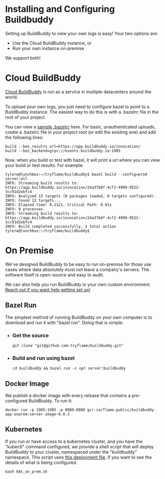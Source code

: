 <p align="center">
  <h1>Installing and Configuring Buildbuddy</h1>
</p>

Setting up BuildBuddy to view your own logs is easy! Your two options are:

* Use the Cloud BuildBuddy instance, or
* Run your own instance on-premise

We support both!

# Cloud BuildBuddy

[Cloud BuildBuddy](https://app.buildbuddy.io/) is run as a service in multiple datacenters around the world.

To upload your own logs, you just need to configure bazel to point to a BuildBuddy instance. The easiest way to do this is with a .bazelrc file in the root of your project.

You can view a [sample .bazelrc](https://app.buildbuddy.io/) here. For basic, unauthenticated uploads, create a .bazelrc file in your project root (or edit the existing one) and add the following lines:

```
build --bes_results_url=https://app.buildbuddy.io/invocation/
build --bes_backend=grpc://events.buildbuddy.io:1985
```

Now, when you build or test with bazel, it will print a url where you can view your build or test results. For example:

```
tylerw@lunchbox:~/tryflame/buildbuddy$ bazel build --config=prod server:all
INFO: Streaming build results to: https://app.buildbuddy.io/invocation/24a37b8f-4cf2-4909-9522-3cc91d2ebfc4
INFO: Analyzed 13 targets (0 packages loaded, 0 targets configured).
INFO: Found 13 targets...
INFO: Elapsed time: 0.212s, Critical Path: 0.01s
INFO: 0 processes.
INFO: Streaming build results to: https://app.buildbuddy.io/invocation/24a37b8f-4cf2-4909-9522-3cc91d2ebfc4
INFO: Build completed successfully, 1 total action
tylerw@lunchbox:~/tryflame/buildbuddy$
```

# On Premise

We've designed BuildBuddy to be easy to run on-premise for those use cases where data absolutely must not leave a company's servers. The software itself is open-source and easy to audit.

We can also help you run BuildBuddy in your own custom environment. [Reach out if you want help getting set up!](mailto:support@tryflame.com?subject=Custom%20BuildBuddy%20Setup)

## Bazel Run

The simplest method of running BuildBuddy on your own computer is to download and run it with "bazel run". Doing that is simple:

* ### Get the source
  ```
  git clone "git@github.com:tryflame/buildbuddy.git"
  ```

* ### Build and run using bazel
  ```
  cd buildbuddy && bazel run -c opt server:buildbuddy
  ```

## Docker Image

We publish a docker image with every release that contains a pre-configured BuildBuddy. To run it:

```
docker run -p 1985:1985 -p 8080:8080 gcr.io/flame-public/buildbuddy-app-onprem:server-image-0.0.3
```

## Kubernetes

If you run or have access to a kubernetes cluster, and you have the "kubectl" command configured, we provide a shell script that will deploy BuildBuddy to your cluster, namespaced under the "buildbuddy" namespace. This script uses [this deployment file](github.com/tryflame), if you want to see the details of what is being configured.
```
bash k8s_on_prem.sh
```

